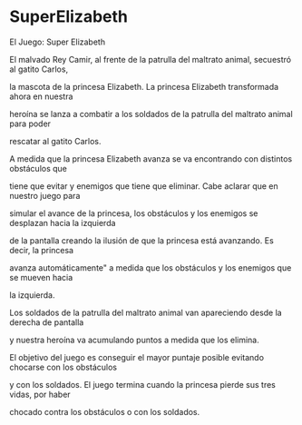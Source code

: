 # SuperElizabeth


El Juego: Super Elizabeth 

El malvado Rey Camir, al frente de la patrulla del maltrato animal, secuestró al gatito Carlos, 

la mascota de la princesa Elizabeth. La princesa Elizabeth transformada ahora en nuestra 

heroína se lanza a combatir a los soldados de la patrulla del maltrato animal para poder 

rescatar al gatito Carlos. 

A medida que la princesa Elizabeth avanza se va encontrando con distintos obstáculos que 

tiene que evitar y enemigos que tiene que eliminar. Cabe aclarar que en nuestro juego para 

simular el avance de la princesa, los obstáculos y los enemigos se desplazan hacia la izquierda 

de la pantalla creando la ilusión de que la princesa está avanzando. Es decir, la princesa 

avanza automáticamente" a medida que los obstáculos y los enemigos que se mueven hacia 

la izquierda. 

Los soldados de la patrulla del maltrato animal van apareciendo desde la derecha de pantalla 

y nuestra heroína va acumulando puntos a medida que los elimina. 

El objetivo del juego es conseguir el mayor puntaje posible evitando chocarse con los obstáculos 

y con los soldados. El juego termina cuando la princesa pierde sus tres vidas, por haber 

chocado contra los obstáculos o con los soldados.
